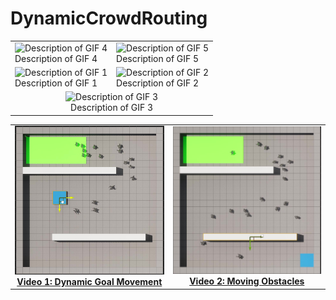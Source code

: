 # DynamicCrowdRouting
<table>
  <tr>
    <td><img src="Videos/MiddleBlock.gif" alt="Description of GIF 4" /><br>Description of GIF 4</td>
    <td colspan="2"><img src="Videos/Real.gif" alt="Description of GIF 5" /><br>Description of GIF 5</td>
  </tr>
  <tr>
    <td><img src="Videos/MovingObs(2).gif" alt="Description of GIF 1" /><br>Description of GIF 1</td>
    <td><img src="Videos/MovingGoal(1).gif" alt="Description of GIF 2" /><br>Description of GIF 2</td>
  </tr>
  <tr>
     <td colspan="2" style="text-align: center;"><img src="Videos/lane.gif" alt="Description of GIF 3" /><br>Description of GIF 3</td>
  </tr>
</table>
<table>
  <tr>
    <!-- First Image and Description -->
    <td align="center">
      <a href="https://drive.google.com/file/d/1mCdjcRqUc-TE6c4OE4SKSzjM2Wq0iK5i/view">
        <img src="imgs/MovingGoal.jpg" alt="Video 1: Dynamic Goal Movement" width="300"/><br>
        <b>Video 1: Dynamic Goal Movement</b>
      </a>
    </td>
    <!-- Second Image and Description -->
    <td align="center">
      <a href="https://drive.google.com/file/d/1qmMiXIci0RVm7msLzIWMI6Qjqhg3B18o/view">
        <img src="imgs/MovingObs.jpg" alt="Video 2: Moving Obstacles" width="300"/><br>
        <b>Video 2: Moving Obstacles</b>
      </a>
    </td>
  </tr>
</table>



